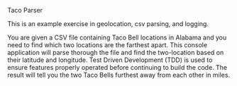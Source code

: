 Taco Parser 

This is an example exercise in geolocation, csv parsing, and logging.

You are given a CSV file containing Taco Bell locations in Alabama and you need to find which two locations are the farthest apart.  This console application will parse thorough the file and find the two-location based on their latitude and longitude.  Test Driven Development (TDD) is used to ensure features properly operated before continuing to build the code.  The result will tell you the two Taco Bells furthest away from each other in miles.  

